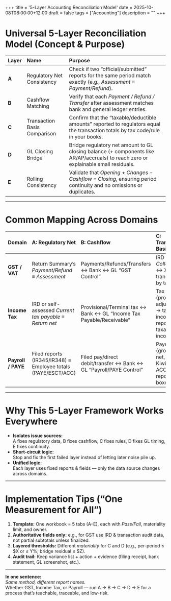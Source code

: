 +++
title = '5-Layer Accounting Reconciliation Model'
date = 2025-10-08T08:00:00+12:00
draft = false
tags = ["Accounting"]
description = ""
+++


# Universal 5-Layer Reconciliation Model (Concept & Purpose)

| Layer | Name | Purpose |
|:--|:--|:--|
| **A** | Regulatory Net Consistency | Check if two “official/submitted” reports for the same period match exactly (e.g., *Assessment ≡ Payment/Refund*). |
| **B** | Cashflow Matching | Verify that each *Payment / Refund / Transfer* after assessment matches bank and general ledger entries. |
| **C** | Transaction Basis Comparison | Confirm that the “taxable/deductible amounts” reported to regulators equal the transaction totals by tax code/rule in your books. |
| **D** | GL Closing Bridge | Bridge regulatory net amount to GL closing balance (+ components like AR/AP/accruals) to reach zero or explainable small residuals. |
| **E** | Rolling Consistency | Validate that *Opening + Changes − Cashflow = Closing*, ensuring period continuity and no omissions or duplicates. |

---

# Common Mapping Across Domains

| Domain | A: Regulatory Net | B: Cashflow | C: Transaction Basis | D: GL Bridge | E: Rolling Consistency |
|:--|:--|:--|:--|:--|:--|
| **GST / VAT** | Return Summary’s *Payment/Refund ≡ Assessment* | Payments/Refunds/Transfers ↔ Bank ↔ GL “GST Control” | IRD *Collected/Paid* ↔ Xero transactions by tax code | IRD Assessment − GST Account Balance + GST in AR/AP (+Expense claims) ≈ 0 | Opening GST Owing + Filed − Payments/Refunds = Closing GST Owing |
| **Income Tax** | IRD or self-assessed *Current tax payable ≡ Return net* | Provisional/Terminal tax ↔ Bank ↔ GL “Income Tax Payable/Receivable” | Tax comp (profit → adjustments → taxable income) ↔ reported taxable income | Current tax provision − GL tax liability + WHT, etc. ≈ 0; Deferred tax: balance differences × rate = DTL/DTA | Opening tax payable + Current tax expense − Payments = Closing payable |
| **Payroll / PAYE** | Filed reports (IR345/IR348) ≡ Employee totals (PAYE/ESCT/ACC) | Filed pay/direct debit/transfer ↔ Bank ↔ GL “Payroll/PAYE Control” | Payroll details (gross-to-net, tax code, KiwiSaver, ACC) ↔ reported boxes | GL wages/PAYE/KiwiSaver payable ≈ filed totals; explain accruals, adjustments | Opening liability + Accrued − Paid/Remitted = Closing liability |

---

# Why This 5-Layer Framework Works Everywhere

- **Isolates issue sources:**  
  A fixes regulatory data, B fixes cashflow, C fixes rules, D fixes GL timing, E fixes continuity.  
- **Short-circuit logic:**  
  Stop and fix the first failed layer instead of letting later noise pile up.  
- **Unified logic:**  
  Each layer uses fixed reports & fields — only the data source changes across domains.

---

# Implementation Tips (“One Measurement for All”)

1. **Template:** One workbook = 5 tabs (A–E), each with *Pass/Fail*, materiality limit, and owner.  
2. **Authoritative fields only:** e.g., for GST use IRD & transaction audit data, not partial subtotals unless finalized.  
3. **Layered thresholds:** Different *materiality* for C and D (e.g., per-period ≤ $X or ≤ Y%; bridge residual ≤ $Z).  
4. **Audit trail:** Keep variance list + action + evidence (filing receipt, bank statement, GL screenshot, etc.).

---

**In one sentence:**  
*Same method, different report names.*  
Whether GST, Income Tax, or Payroll — run A → B → C → D → E for a process that’s teachable, traceable, and low-risk.
